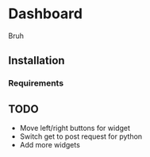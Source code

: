 # Dashboard
Bruh

## Installation


### Requirements


## TODO
- Move left/right buttons for widget
- Switch get to post request for python
- Add more widgets